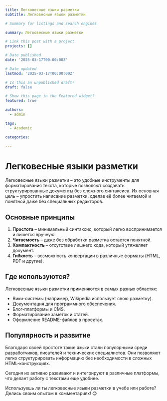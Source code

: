 ```yaml
---
title: Легковесные языки разметки  
subtitle: Легковесные языки разметки  

# Summary for listings and search engines

summary: Легковесные языки разметки  

# Link this post with a project
projects: []

# Date published
date: '2025-03-17T00:00:00Z'

# Date updated
lastmod: '2025-03-17T00:00:00Z'

# Is this an unpublished draft?
draft: false

# Show this page in the Featured widget?
featured: true

authors:
  - admin

tags:
  - Academic

categories:
  
---
```


# Легковесные языки разметки  

Легковесные языки разметки – это удобные инструменты для форматирования текста, которые позволяют создавать структурированные документы без сложного синтаксиса. Их основная цель – упростить написание разметки, сделав её более читаемой и понятной даже без специальных редакторов.  

## Основные принципы  

1. **Простота** – минимальный синтаксис, который легко воспринимается и пишется вручную.  
2. **Читаемость** – даже без обработки разметка остается понятной.  
3. **Компактность** – отсутствие лишнего кода, который утяжеляет документ.  
4. **Гибкость** – возможность конвертации в различные форматы (HTML, PDF и другие).  

## Где используются?  

Легковесные языки разметки применяются в самых разных областях:  

- Вики-системы (например, Wikipedia использует свою разметку).  
- Документация для программного обеспечения.  
- Блог-платформы и CMS.  
- Форматирование заметок и статей.  
- Оформление README-файлов в проектах.  

## Популярность и развитие  

Благодаря своей простоте такие языки стали популярными среди разработчиков, писателей и технических специалистов. Они позволяют легко структурировать информацию без необходимости в сложных HTML-конструкциях.  

Сегодня их активно развивают и интегрируют в различные платформы, что делает работу с текстами еще удобнее.  

Используешь ли ты легковесные языки разметки в учебе или работе? Делись своим опытом в комментариях! 😊  

